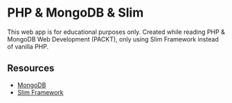 # PHP & MongoDB & Slim

This web app is for educational purposes only. Created while reading PHP & MongoDB Web Development (PACKT), only using Slim Framework instead of vanilla PHP.

## Resources

* [MongoDB](http://www.mongodb.org/)
* [Slim Framework](https://github.com/codeguy/Slim)